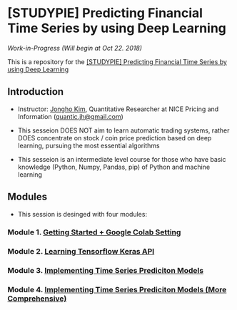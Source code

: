# [STUDYPIE] Predicting Financial Time Series by using Deep Learning

*Work-in-Progress (Will begin at Oct 22. 2018)*

This is a repository for the [[STUDYPIE] Predicting Financial Time Series by using Deep Learning](https://studypie.co/course/machine-learning/price_predict/)

## Introduction
- Instructor: [Jongho Kim](https://jonghkim.github.io/), Quantitative Researcher at NICE Pricing and Information (quantic.jh@gmail.com)

- This sesseion DOES NOT aim to learn automatic trading systems, rather DOES concentrate on stock / coin price prediction based on deep learning, pursuing the most essential algorithms

- This sesseion is an intermediate level course for those who have basic knowledge (Python, Numpy, Pandas, pip) of Python and machine learning
    
## Modules
- This session is desinged with four modules:

### Module 1. [Getting Started + Google Colab Setting](https://github.com/jonghkim/financial-time-series-prediction/tree/master/Module1)

### Module 2. [Learning Tensorflow Keras API](https://github.com/jonghkim/financial-time-series-prediction/tree/master/Module2)

### Module 3. [Implementing Time Series Prediciton Models](https://github.com/jonghkim/financial-time-series-prediction/tree/master/Module3)

### Module 4. [Implementing Time Series Prediciton Models (More Comprehensive)](https://github.com/jonghkim/financial-time-series-prediction/tree/master/Module4)